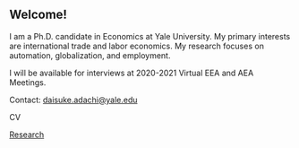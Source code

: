 ## Welcome!

I am a Ph.D. candidate in Economics at Yale University. My primary interests are international trade and labor economics. My research focuses on automation, globalization, and employment.

I will be available for interviews at 2020-2021 Virtual EEA and AEA Meetings.

Contact: [daisuke.adachi@yale.edu](mailto:daisuke.adachi@yale.edu)

CV

[Research](./research.html)